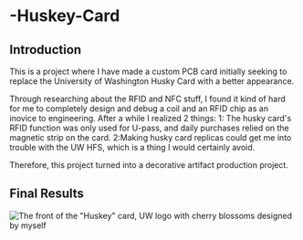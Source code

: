 # -Huskey-Card

## Introduction

This is a project where I have made a custom PCB card initially seeking to replace the University of Washington Husky Card with a better appearance. 

Through researching about the RFID and NFC stuff, I found it kind of hard for me to completely design and debug a coil and an RFID chip as an inovice to engineering. After a while I realized 2 things: 1: The husky card's RFID function was only used for U-pass, and daily purchases relied on the magnetic strip on the card. 2:Making husky card replicas could get me into trouble with the UW HFS, which is a thing I would certainly avoid. 

Therefore, this project turned into a decorative artifact production project. 

## Final Results

![The front of the "Huskey" card, UW logo with cherry blossoms designed by myself](./DSC09742.jpg)
